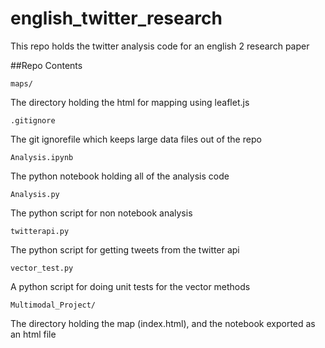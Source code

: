 # english_twitter_research
This repo holds the twitter analysis code for an english 2 research paper

##Repo Contents

`maps/` 

The directory holding the html for mapping using leaflet.js

`.gitignore`

The git ignorefile which keeps large data files out of the repo

`Analysis.ipynb`

The python notebook holding all of the analysis code

`Analysis.py`

The python script for non notebook analysis

`twitterapi.py`

The python script for getting tweets from the twitter api

`vector_test.py`

A python script for doing unit tests for the vector methods

`Multimodal_Project/`

The directory holding the map (index.html), and the notebook exported as an html file
